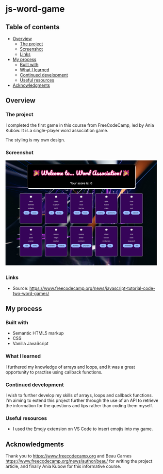 # js-word-game

## Table of contents

- [Overview](#overview)
  - [The project](#the-project)
  - [Screenshot](#screenshot)
  - [Links](#links)
- [My process](#my-process)
  - [Built with](#built-with)
  - [What I learned](#what-i-learned)
  - [Continued development](#continued-development)
  - [Useful resources](#useful-resources)
- [Acknowledgments](#acknowledgments)

## Overview

### The project

I completed the first game in this course from FreeCodeCamp, led by Ania Kubów. It is a single-player word association game.

The styling is my own design.

<!-- At the end of the course, I added an extra feature of my own so both of the buttons would be disabled after the user had clicked on their first choice. Before this, the user was able to click on the correct answer and score a point back if their first choice had been wrong, and vice versa: there was the danger of losing a point by being able to click on the wrong answer after submitting the correct answer first. -->

### Screenshot

![](screenshot.jpg)

### Links

- Source: https://www.freecodecamp.org/news/javascript-tutorial-code-two-word-games/

## My process

### Built with

- Semantic HTML5 markup
- CSS
- Vanilla JavaScript

### What I learned

I furthered my knowledge of arrays and loops, and it was a great opportunity to practise using callback functions.

### Continued development

I wish to further develop my skills of arrays, loops and callback functions. I'm aiming to extend this project further through the use of an API to retrieve the information for the questions and tips rather than coding them myself.

### Useful resources

- I used the Emojy extension on VS Code to insert emojis into my game.

## Acknowledgments

Thank you to https://www.freecodecamp.org and Beau Carnes https://www.freecodecamp.org/news/author/beau/ for writing the project article, and finally Ania Kubow for this informative course.
